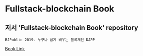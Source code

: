 # Fullstack-blockchain Book

## 저서 'Fullstack-blockchain Book' repository
```
BJPublic 2019. 누구나 쉽게 배우는 블록체인 DAPP 
```
[Book Link](https://book.naver.com/bookdb/book_detail.nhn?bid=14532842)
